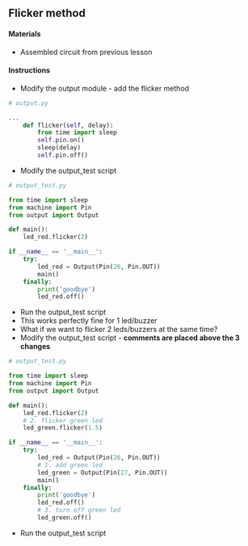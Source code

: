 ## Flicker method

#### Materials
 - Assembled circuit from previous lesson

#### Instructions
 - Modify the output module - add the flicker method
```Python
# output.py

...
    def flicker(self, delay):
        from time import sleep
        self.pin.on()
        sleep(delay)
        self.pin.off()
```
 - Modify the output_test script
```Python
# output_test.py

from time import sleep
from machine import Pin
from output import Output

def main():
    led_red.flicker(2)

if __name__ == '__main__':
    try:
        led_red = Output(Pin(26, Pin.OUT))
        main()
    finally:
        print('goodbye')
        led_red.off()
```
 - Run the output_test script
 - This works perfectly fine for 1 led/buzzer
 - What if we want to flicker 2 leds/buzzers at the same time?
 - Modify the output_test script - **comments are placed above the 3 changes**
```Python
# output_test.py

from time import sleep
from machine import Pin
from output import Output

def main():
    led_red.flicker(2)
    # 2. flicker green led
    led_green.flicker(1.5)

if __name__ == '__main__':
    try:
        led_red = Output(Pin(26, Pin.OUT))
        # 1. add green led
        led_green = Output(Pin(27, Pin.OUT))
        main()
    finally:
        print('goodbye')
        led_red.off()
        # 3. turn off green led
        led_green.off()
```
- Run the output_test script
